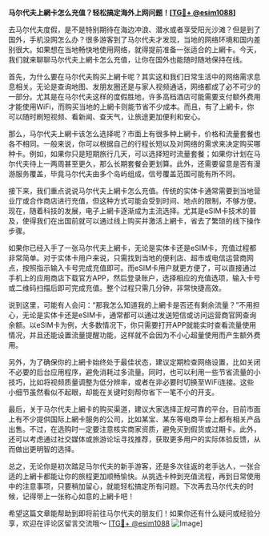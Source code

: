 **马尔代夫上網卡怎么充值？轻松搞定海外上网问题！[[TG💪+ @esim1088](https://t.me/s/esim1088)]**

去马尔代夫度假，是不是特别期待在海边冲浪、潜水或者享受阳光沙滩？但是到了国外，手机没网怎么办？很多游客到了马尔代夫才发现，当地的网络环境和国内差别很大。如果想在当地畅快地使用网络，就得提前准备一张适合的上網卡。今天，我们就来聊聊马尔代夫上網卡怎么充值，让你在国外也能随时随地保持在线。

首先，为什么要在马尔代夫购买上網卡呢？其实这和我们日常生活中的网络需求息息相关。无论是查询地图、发朋友圈还是与家人视频通话，网络都成了必不可少的一部分。尤其是在马尔代夫这样的度假胜地，许多高档酒店可能需要支付额外费用才能使用WiFi，而购买当地的上網卡则能节省不少成本。而且，有了上網卡，你可以随时刷短视频、看新闻、查天气，让旅途更加便利和安心。

那么，马尔代夫上網卡该怎么选择呢？市面上有很多种上網卡，价格和流量套餐也各不相同。一般来说，你可以根据自己的行程长短以及对网络的需求来决定购买哪种卡。例如，如果你只是短期旅行几天，可以选择短时流量套餐；如果你计划在马尔代夫待上一两周甚至更久，那么长期套餐会更划算。此外，还需要留意是否有漫游服务覆盖，毕竟马尔代夫由多个岛屿组成，信号覆盖范围可能有所不同。

接下来，我们重点说说马尔代夫上網卡怎么充值。传统的实体卡通常需要到当地营业厅或合作商店进行充值，但这种方式可能会受到时间、地点的限制，不够方便。现在，随着科技的发展，电子上網卡逐渐成为主流选择。尤其是eSIM卡技术的普及，使得我们在出国前就可以通过线上购买并激活上網卡，省去了繁琐的线下操作步骤。

如果你已经入手了一张马尔代夫上網卡，无论是实体卡还是eSIM卡，充值过程都非常简单。对于实体卡用户来说，只需找到当地的便利店、超市或电信运营商网点，按照指示输入卡号完成充值即可。而eSIM卡用户就更方便了，可以直接通过手机上的应用商店下载官方APP，然后登录账户，选择相应的充值选项，输入卡号或二维码扫描后即可完成充值。整个过程只需几分钟，非常快捷高效。

说到这里，可能有人会问：“那我怎么知道我的上網卡是否还有剩余流量？”不用担心，无论是实体卡还是eSIM卡，通常都可以通过发送短信或访问运营商官网查询余额。以eSIM卡为例，大多数情况下，你只需要打开APP就能实时查看流量使用情况，并且还能设置流量提醒功能，这样就不会因为不小心超量使用而产生额外费用。

另外，为了确保你的上網卡始终处于最佳状态，建议定期检查网络设置，比如关闭不必要的后台应用程序，避免消耗过多流量。同时，也可以利用一些节省流量的小技巧，比如将视频质量调整为低分辨率，或者在非必要时切换至WiFi连接。这些小细节虽然看似不起眼，却能在关键时刻帮你省下一笔不小的开支。

最后，关于马尔代夫上網卡的购买渠道，建议大家选择正规可靠的平台。目前市面上有不少提供国际上網卡服务的公司，比如某宝、某东等电商平台上都有相关产品出售。不过，在选购时一定要注意核实商家资质，避免买到假货或过期卡。此外，还可以考虑通过社交媒体或旅游论坛寻找推荐，获取更多用户的实际体验反馈，从而做出更明智的选择。

总之，无论你是初次踏足马尔代夫的新手游客，还是多次往返的老手达人，一张合适的上網卡都能让你的旅程更加顺畅愉快。从挑选卡种到充值流程，再到日常使用中的注意事项，只要稍加留心，就能轻松搞定所有问题。下次再去马尔代夫的时候，记得带上一张称心如意的上網卡吧！

希望这篇文章能帮助到即将前往马尔代夫的朋友们！如果你还有什么疑问或经验分享，欢迎在评论区留言交流哦～ [[TG💪+ @esim1088](https://t.me/s/esim1088) ![Image](https://i.postimg.cc/4NQfJmqS/Snipaste-2025-05-13-00-14-12.png)]